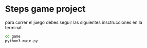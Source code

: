 # Steps game project

para correr el juego debes seguir las siguientes insctrucciones en la terminal

```sh
cd game
python3 main.py
```